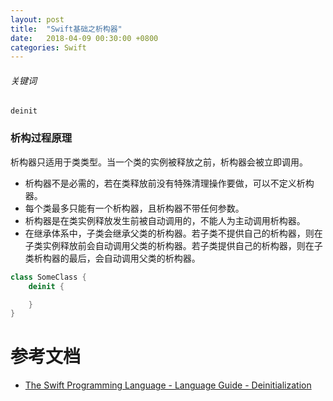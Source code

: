 ```yaml
---
layout: post
title:  "Swift基础之析构器"
date:   2018-04-09 00:30:00 +0800
categories: Swift
---
```

###### 关键词
`deinit`

### 析构过程原理
析构器只适用于类类型。当一个类的实例被释放之前，析构器会被立即调用。
* 析构器不是必需的，若在类释放前没有特殊清理操作要做，可以不定义析构器。
* 每个类最多只能有一个析构器，且析构器不带任何参数。
* 析构器是在类实例释放发生前被自动调用的，不能人为主动调用析构器。
* 在继承体系中，子类会继承父类的析构器。若子类不提供自己的析构器，则在子类实例释放前会自动调用父类的析构器。若子类提供自己的析构器，则在子类析构器的最后，会自动调用父类的析构器。

```swift
class SomeClass {
    deinit {

    }
}
```

# 参考文档
- [The Swift Programming Language - Language Guide - Deinitialization][swift-deinitialization]

[swift-deinitialization]: https://developer.apple.com/library/content/documentation/Swift/Conceptual/Swift_Programming_Language/Deinitialization.html